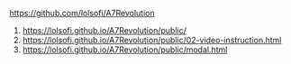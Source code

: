 <https://github.com/lolsofi/A7Revolution>
1. <https://lolsofi.github.io/A7Revolution/public/>
1. <https://lolsofi.github.io/A7Revolution/public/02-video-instruction.html>
1. <https://lolsofi.github.io/A7Revolution/public/modal.html>
  